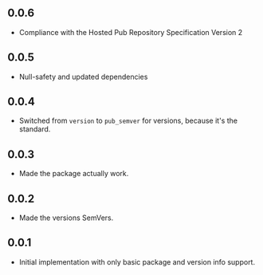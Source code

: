 ## 0.0.6

* Compliance with the Hosted Pub Repository Specification Version 2

## 0.0.5

* Null-safety and updated dependencies

## 0.0.4

* Switched from `version` to `pub_semver` for versions, because it's the standard.

## 0.0.3

* Made the package actually work.

## 0.0.2

* Made the versions SemVers.

## 0.0.1

* Initial implementation with only basic package and version info support.
